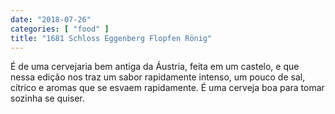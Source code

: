 ```yaml
---
date: "2018-07-26"
categories: [ "food" ]
title: "1681 Schloss Eggenberg Flopfen Rönig"
---
```

É de uma cervejaria bem antiga da Áustria, feita em um castelo, e que nessa edição nos traz um sabor rapidamente intenso, um pouco de sal, cítrico e aromas que se esvaem rapidamente. É uma cerveja boa para tomar sozinha se quiser.
